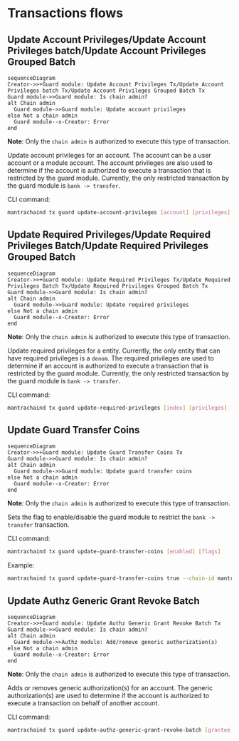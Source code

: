 <!-- order: 4 -->

# Transactions flows

## Update Account Privileges/Update Account Privileges batch/Update Account Privileges Grouped Batch

```mermaid
sequenceDiagram
Creator->>+Guard module: Update Account Privileges Tx/Update Account Privileges batch Tx/Update Account Privileges Grouped Batch Tx
Guard module->>Guard module: Is chain admin?
alt Chain admin
  Guard module->>Guard module: Update account privileges
else Not a chain admin
  Guard module--x-Creator: Error
end
```

**Note**: Only the `chain admin` is authorized to execute this type of transaction.

Update account privileges for an account. The account can be a user account or a module account. The account privileges are also used to determine if the account is authorized to execute a transaction that is restricted by the guard module. Currently, the only restricted transaction by the guard module is `bank -> transfer`.

CLI command:

```bash
mantrachaind tx guard update-account-privileges [account] [privileges] [flags]
```

## Update Required Privileges/Update Required Privileges Batch/Update Required Privileges Grouped Batch

```mermaid
sequenceDiagram
Creator->>+Guard module: Update Required Privileges Tx/Update Required Privileges Batch Tx/Update Required Privileges Grouped Batch Tx
Guard module->>Guard module: Is chain admin?
alt Chain admin
  Guard module->>Guard module: Update required privileges
else Not a chain admin
  Guard module--x-Creator: Error
end
```

**Note**: Only the `chain admin` is authorized to execute this type of transaction.

Update required privileges for a entity. Currently, the only entity that can have required privileges is a `denom`. The required privileges are used to determine if an account is authorized to execute a transaction that is restricted by the guard module. Currently, the only restricted transaction by the guard module is `bank -> transfer`.

CLI command:

```bash
mantrachaind tx guard update-required-privileges [index] [privileges] [kind] [flags]
```

## Update Guard Transfer Coins

```mermaid
sequenceDiagram
Creator->>+Guard module: Update Guard Transfer Coins Tx
Guard module->>Guard module: Is chain admin?
alt Chain admin
  Guard module->>Guard module: Update guard transfer coins
else Not a chain admin
  Guard module--x-Creator: Error
end
```

**Note**: Only the `chain admin` is authorized to execute this type of transaction.

Sets the flag to enable/disable the guard module to restrict the `bank -> transfer` transaction.

CLI command:

```bash
mantrachaind tx guard update-guard-transfer-coins [enabled] [flags]
```

Example:

```bash
mantrachaind tx guard update-guard-transfer-coins true --chain-id mantrachain-9001 --from admin --keyring-backend test --gas auto --gas-adjustment 2 --gas-prices 0.0002uom --home $HOME/.mantrachain
```

## Update Authz Generic Grant Revoke Batch

```mermaid
sequenceDiagram
Creator->>+Guard module: Update Authz Generic Grant Revoke Batch Tx
Guard module->>Guard module: Is chain admin?
alt Chain admin
  Guard module->>Authz module: Add/remove generic authorization(s)
else Not a chain admin
  Guard module--x-Creator: Error
end
```

**Note**: Only the `chain admin` is authorized to execute this type of transaction.

Adds or removes generic authorization(s) for an account. The generic authorization(s) are used to determine if the account is authorized to execute a transaction on behalf of another account.

CLI command:

```bash
mantrachaind tx guard update-authz-generic-grant-revoke-batch [grantee] [payload-json] [flags]
```
